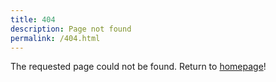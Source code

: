 ```yaml
---
title: 404
description: Page not found
permalink: /404.html
---
```


The requested page could not be found. Return to [homepage](https://inbo.github.io/craywatch/)!
